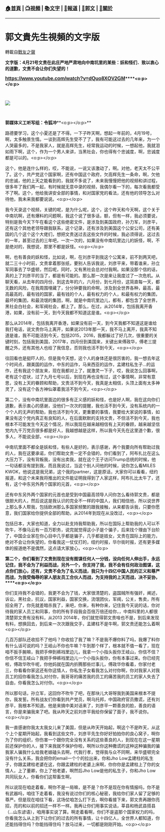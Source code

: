 ###  [:house:首頁](https://github.com/ourhimalayas/home) | [:tv:視頻](https://github.com/ourhimalayas/videos) | [:books:文字](https://github.com/ourhimalayas/txt) | [:newspaper:報道](https://github.com/ourhimalayas/news) | [:eagle:郭文](https://github.com/ourhimalayas/guomedia) | [:pray:關於](https://github.com/ourhimalayas/home/tree/master/about)
---
# 郭文貴先生視頻的文字版
轉載自[戰友之聲](http://littleantvoice.blogspot.com)

**文字版：4月21号文贵在此庄严地严肃地向中南坑里的某些：妖和怪们．致以衷心的道歉，文贵不会让你们失望的！**



**<u><span style="color: #1155cc; font-family: &quot;微软雅黑&quot; , sans-serif; font-size: 12pt;"><a href="https://www.youtube.com/watch?v=dQuo8XOV2GM">https://www.youtube.com/watch?v=dQuo8XOV2GM</a></span></u>****<o:p></o:p>**

**<u><br></u>**

[![](https://4.bp.blogspot.com/-oRF1Z5H5-vo/WtrXVqzMiDI/AAAAAAAAC9E/UFUWw0e0K8s_htnZAJtmtp3uN_jGV9M_wCLcBGAs/s400/99.PNG)](https://4.bp.blogspot.com/-oRF1Z5H5-vo/WtrXVqzMiDI/AAAAAAAAC9E/UFUWw0e0K8s_htnZAJtmtp3uN_jGV9M_wCLcBGAs/s1600/99.PNG)

**<u><br></u>**



**郭媒体义工听写组：令狐冲****<o:p></o:p>**





路德要学习，这个小夏还是了不得。一下子昨天啊，想起一年前的，4月19号，啊，太多触景生情。一谈到高辉先生受不了了，我有可能这过去的几年来，为一个人哭最多的，不是我家人，就是高辉先生，经常我运动的时候，一想起他，我就泪如雨下啊，这个，作为一个男人来讲，当黑社会，你也得有个忠诚度，啊，忠诚度都是可以的。<o:p></o:p>



这个，他是连什么样的，哎，不能说，一说又该激动了，啊。对他，老天太不公平了。这个，共产党这个国家啊，还有中国这个政府，欠高辉先生一条命，啊，欠他的忠诚，他的上天之能看到的，我就不多说了，未来我慢慢把他的视频和讲过程，很多年了我们两一起，有时候就无意中录的视频，我偶尔看一下的，每次看我都受不了啊。这个，他给我讲安全部的事情，和对国家党的看法，还有他的领导怎么对待他，我未来我都要说说。<o:p></o:p>



我今天录这个视频，关键的呢，是为什么呢，这个，这个昨天和今天啊，这个关于中南坑啊，还有爆料的问题啊，我这个说了很多话，额，但有一样，我必须要说，特别是我今天下午在看这个这些绝密文件，是涉及到美国政府，孙力军，刘彦平，还有这个其他老领导跟我联系，这个记录，还有涉及到美国这个公安公司，还有美国的几个这个这个大佬们，想把文贵送过去这些文件的时候，我必须得说，这过去的一年，甚至过去的三年吧，一次一次的，如果没有中南坑里边儿的妖怪，啊，不是绝对的，我想说，那里不都是妖怪。<o:p></o:p>



啊，也有善良的妖和怪，比如说，啊，在刘彦平到我这个公寓来，前不到两天吧，就二三十小时前，文贵拿着那张纸，要别人告诉我说，刘彦平来，带着谁来，孙立军同事去了华盛顿，然后呢，同时，又有黑社会总对付我啊。如果没那个信的话，真的上了刘彦平的当了，都是有可能的。那么那一次是来让我度过了一次危机。从聊天看，从去年的四月份，到这去年的六，六月份，到七月份，这简直每一天，都无数的风险，在我周围埋藏了，分分钟要我的命啊，涉及到全世界各种，最高，最高最高的，最有钱的国家，最有钱的个人，最有权力的个人，和最有权力的集团，最坏的集团，和最流氓的集团，啊，就是中南坑里边儿，都有，都包含了全世界，黑社会白社会，和军阀社会，都上了。那么，在过，从2014年，包括我离开香港，如果，没有前一天，到今天我都不知道这是谁。<o:p></o:p>





那么从2014年，包括我离开香港，如果没有前一天，到今天我都不知道这是谁给我打电话，说文贵你马上离开，如果说2013年那一天，我不马上离开，我真不知道是谁，我不可能活到今天，包括2015，2016，我都躲过了好几次，很重要的关键时刻，包括我到美国，2017年，四月份到美国来，关键出来傅政华，傅老三提醒之外，还有其他人也给了我信息，否则我也活不到今天，<o:p></o:p>



往回看也是挺吓人的，但是我今天想，这个人的身体还是很厉害的，我一想去年这个时间点，跟美国的运作，中东的运作，马来西亚的运作，孟建柱私生子...的运作，还有我这个朋友来，现在我都对上了，就激灵一下子，哎，我说怎么回事啊，老有这个症状，过了九月七号以后，到现在再也没有过，这个事情啊，非常有意思，没有上天的眷顾和帮助，文贵活不到今天，我真是太相信，头顶上面有太多神灵了，没有这个各方神仙罩着我活不到今天，<o:p></o:p>



第二个，没有中南坑里面边的很多有正义感的妖和怪，也是好人啊，我在这向你们道歉，表示衷心的感谢，没他们一次次的提醒，我也活不到今天，没有系统内的一个个人的无声的帮助，我也活不到今天，更重要的事情，我要给大家说的事情，如果没有这个党内真正有良知的人，在后面默默的支持文贵，不但活不到今天，我也根本不可能发生今天这个情况，所以我现在越来越相信有上天的眷顾，越来越坚信党内九千万党员很多都是好人，我越想越是这样，所以我今天先在这里道个歉，很多人，不能说全部，<o:p></o:p>



中南坑里面不都全是妖和怪，有些人是好的，表示感谢，再个我要向所有帮助过我的人，我在这要承诺，你们帮助文贵一定不会错的，你们看到了，阿布扎比在这么大压力下，没有背叛我，没有出卖我，就在这个王子访问Trump总统的时候，他一句话都没有提到我，而且我说过，当这个别人问他的时候，说你怎么看MILES KWOK，他说这是我兄弟，这个我的partner，这是原话，大家你可以看看，纽约报道，和这个未来我将推出的文件能证明我得到了人家这样，阿布扎比太牛了，还有，这个中东另外两个国家的元首，<o:p></o:p>

还有中东另外两个国家的元首也是受到中国最高领导人问你怎么看待郭文贵，都是很胆大的人，然后说这是我认识的完全不一样的中国人，我们相信他，所以说世界上那么多人帮我，包括欧洲那么多国家频繁的跟我接触，从来都告诉我，只要你愿意，我们国家给你提供全部的帮助，从2014年到现在从没改过，<o:p></o:p>



包括日本，大家也知道，全力以赴支持我帮助我，所以在国际上帮助我的人可以不吹牛，不像马云有一百万职务，说完就觉得这小子是个骗子，后来找个理由下台阶了，中国企业家在你心目中几乎都是骗子，几乎都是妓女，文贵在国际上的能力，绝对不会让你失望的，你看我这一仗仗打的，纽约时报，华尔街时报，还有更多媒体的报道绝不是偶然，这点请大家放心，<o:p></o:p>



**第二个，你们看到了文贵到现在没有图谋任何人一分钱，没向任何人伸出手，永远记住，我不会为了利益而战，另外一个，你支持了我，我不会有任何政治图谋，这点你们放心，还有，文贵不会为了名义而战，我只为十四亿中国人民的正义和尊严而战，为我受侮辱的家人朋友员工合伙人而战，为支持我的上天而战，决不妥协，****<o:p></o:p>**



你们支持我不会错的，我更不会为了钱，大家很清楚的，盗国贼所有强奸，阐述，诉讼，黑社会，抗议，国家利益，国家交换，流氓团伙，军阀，公关，售卖，所有招全用了，你先就差暗杀我了，来吧，你来，有种你来，记住我今天说的话，你对待我的家人员工和同事，你的所有手段我会百倍万倍还给你，，中南科里的人都很清楚郭文贵有没有料，从2013 2014年，你们就觉得郭文贵啥也不是，到后来发现有料，想换回去，到后来一次次跟我交手，孟建柱不是牛啊，郭文贵还能怎么着啊<o:p></o:p>



几百万部队还收拾不了他吗？你收拾了我了嘛？不是我不爆你料了吗，我爆了料你有什么话可说的吗？王岐山不你也牛嘛？牛到那个样了，根本就不值一看了，现在咱不扳手腕嘛，我把手伸到裤裆里边儿，我拿一个小指头扳你王岐山，你信不信？你信不信王岐山？我把手伸裤裆里边儿一个小指头扳你，你有本事过来。你已经完啦，傅政华吹牛呢，你他妈就在国内折腾那些烂事儿，傅政华你看着，你家付老三，你看看你家这还有你这情人，你私生子女看我怎么对付你啊，你对我家人对我员工的招你看我怎么对付你，我哥哥的痛苦我的员工的痛苦我的员工的家人失去了自由，你看我怎么对付你。<o:p></o:p>



所以那句话，孙立军，这回你不吹牛了吧，在那块儿大哥呀我到美国来根本不提你，我发誓。所有战友们你看到共产党员，啊乌托邦，中国政府官员撒谎，还有刘彦平，我根本不知道。他是来搞中美对话来了，刘彦平一颗善良的脸，善良的语言，你是来骗我来了吧。我从昨天之前刘彦平我给你保留了面子，我不说你。<o:p></o:p>



我一直感谢你我太太我女儿来了美国，但是从昨天开始起，啊这个不是昨天，从这个上个星期开始起，我看到这些文件，刘彦平先生你好好拍拍你的良心窝子，啊你为了你的组织，你伤害一个跟你完全没有关系的这些善良的人，到现在在这一星期前还保护你的人，接下来我就不保护你啦，啊所以你这种撒谎的这种这种骗我的骗我家人骗我什么给我老娘磕头去啊，代我行孝，觉得我与众不同啊，来华盛顿完全没有什么关系，我会把你的email一个个的拉出来，你和Jho Low孟建柱的私生子，你跟孟建柱老婆在这，你跟孟建柱的老婆上床啊，你你你是孟建柱上了你的女情人，上了董卿，你上了他老婆，啊然后Jho Low是他的私生子，你和Jho Low共同玩女人，你看你们这帮畜生啊，



所以说现在咱走着看，啊你不是一局嘛，是不是？你不是现在你有情报吗，你不是有武器吗，咱往下走着看，我没有说过你们的核心秘密，我给你们家人留了足够的尊严。但是现在咱往下看，这场仗咱怎么打下去，啊你看接下来，郭文贵再跟你亮招，亮的和以前的招还一样不一样。我再让你们用事实说话，莘县和杨武县搭县（...山东谚语），咱用事实说了算。啊走着看啊，你们不是盗那个国家权力的吗，你看我怎么从上到下让你们的过去的所有事情，让十四亿人，全世界人都知道，你还能挡得住吗？你能挡得住吗？放马过来，一切都是刚刚开始。<o:p></o:p>


  
<u></u><sub></sub><sup></sup><strike></strike>